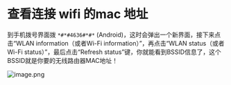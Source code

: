 # 查看连接 wifi 的mac 地址

到手机拨号界面拨 `*#*#4636#*#*` (Android)，这时会弹出一个新界面，接下来点击“WLAN information（或者Wi-Fi information）”，再点击“WLAN status（或者Wi-Fi
status）”，最后点击“Refresh status”键，你就能看到BSSID信息了，这个BSSID就是你要的无线路由器MAC地址！

![image.png](https://file.wulicode.com/yuque/202208/25/01/2949dDORShBV.png?x-oss-process=image/resize,h_821)

